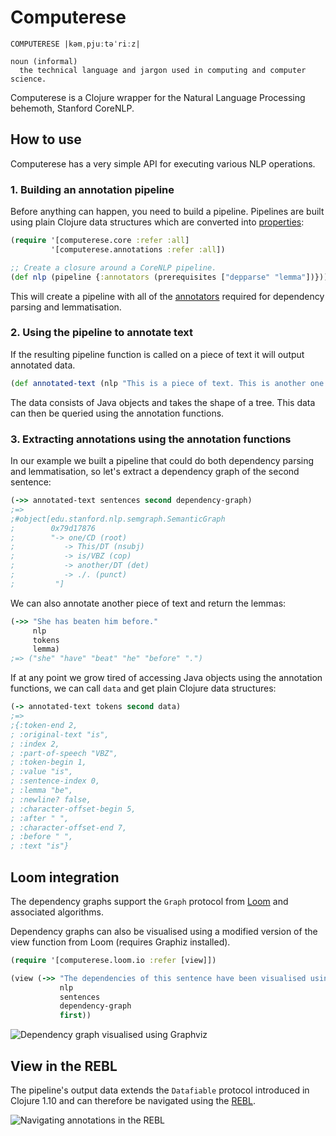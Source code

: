 # Computerese
````
COMPUTERESE |kəmˌpjuːtəˈriːz|

noun (informal)
  the technical language and jargon used in computing and computer science.
````

Computerese is a Clojure wrapper for the Natural Language Processing behemoth,
Stanford CoreNLP.

## How to use
Computerese has a very simple API for executing various NLP operations.

### 1. Building an annotation pipeline
Before anything can happen, you need to build a pipeline. 
Pipelines are built using plain Clojure data structures which are converted into
[properties](https://github.com/stanfordnlp/CoreNLP/blob/master/src/edu/stanford/nlp/pipeline/StanfordCoreNLP.properties):

```Clojure
(require '[computerese.core :refer :all]
         '[computerese.annotations :refer :all])

;; Create a closure around a CoreNLP pipeline.
(def nlp (pipeline {:annotators (prerequisites ["depparse" "lemma"])}))
```

This will create a pipeline with all of the 
[annotators](https://stanfordnlp.github.io/CoreNLP/annotators.html) 
required for dependency parsing and lemmatisation.

### 2. Using the pipeline to annotate text
If the resulting pipeline function is called on a piece of text it will output 
annotated data.

```Clojure
(def annotated-text (nlp "This is a piece of text. This is another one."))
```

The data consists of Java objects and takes the shape of a tree.
This data can then be queried using the annotation functions.

### 3. Extracting annotations using the annotation functions
In our example we built a pipeline that could do both dependency parsing and
lemmatisation, so let's extract a dependency graph of the second sentence:

```Clojure
(->> annotated-text sentences second dependency-graph)
;=>
;#object[edu.stanford.nlp.semgraph.SemanticGraph
;        0x79d17876
;        "-> one/CD (root)
;           -> This/DT (nsubj)
;           -> is/VBZ (cop)
;           -> another/DT (det)
;           -> ./. (punct)
;         "]
```

We can also annotate another piece of text and return the lemmas:

```Clojure
(->> "She has beaten him before."
     nlp
     tokens
     lemma)
;=> ("she" "have" "beat" "he" "before" ".")
```

If at any point we grow tired of accessing Java objects using the annotation
functions, we can call `data` and get plain Clojure data structures:

```Clojure
(-> annotated-text tokens second data)
;=>
;{:token-end 2,
; :original-text "is",
; :index 2,
; :part-of-speech "VBZ",
; :token-begin 1,
; :value "is",
; :sentence-index 0,
; :lemma "be",
; :newline? false,
; :character-offset-begin 5,
; :after " ",
; :character-offset-end 7,
; :before " ",
; :text "is"}
```

## Loom integration
The dependency graphs support the `Graph` protocol from 
[Loom](https://github.com/aysylu/loom) and associated algorithms.

Dependency graphs can also be visualised using a modified version of the view 
function from Loom (requires Graphiz installed).

```Clojure
(require '[computerese.loom.io :refer [view]])

(view (->> "The dependencies of this sentence have been visualised using Graphviz."
           nlp
           sentences
           dependency-graph
           first))
```

![Dependency graph visualised using Graphviz](https://raw.githubusercontent.com/simongray/corenlp-clj/master/doc/graphviz_example.png)

## View in the REBL
The pipeline's output data extends the `Datafiable` protocol 
introduced in Clojure 1.10 and can therefore be navigated using the 
[REBL](https://github.com/cognitect-labs/REBL-distro).
 
![Navigating annotations in the REBL](https://raw.githubusercontent.com/simongray/corenlp-clj/master/doc/rebl_example.png)
